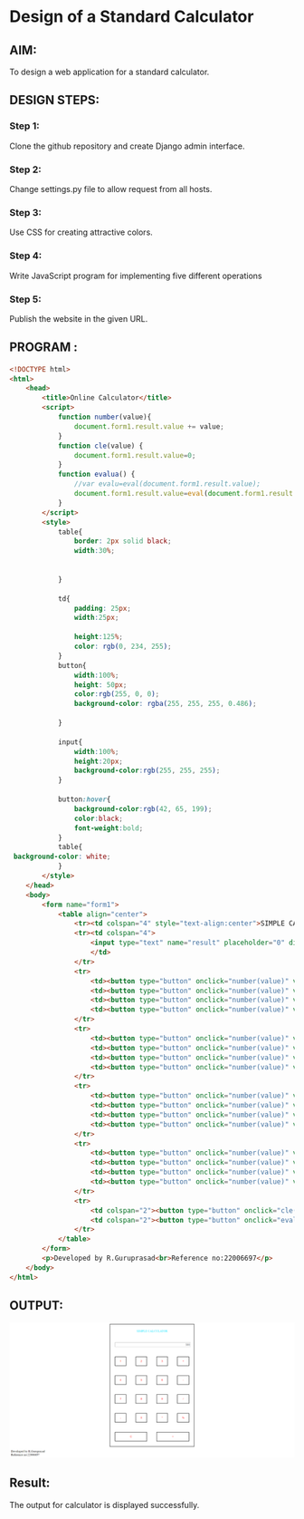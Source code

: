 # Design of a Standard Calculator

## AIM:

To design a web application for a standard calculator.

## DESIGN STEPS:

### Step 1:
Clone the github repository and create Django admin interface.
### Step 2:
Change settings.py file to allow request from all hosts.
### Step 3:
Use CSS for creating attractive colors.
### Step 4:
Write JavaScript program for implementing five different operations
### Step 5:
Publish the website in the given URL.
## PROGRAM :
```html
<!DOCTYPE html>
<html>
	<head>
		<title>Online Calculator</title>
		<script>
			function number(value){
				document.form1.result.value += value;
			}
			function cle(value) {
				document.form1.result.value=0;
			}
			function evalua() {
				//var evalu=eval(document.form1.result.value);
				document.form1.result.value=eval(document.form1.result.value);
			}
		</script>
		<style>
			table{
				border: 2px solid black;
				width:30%;
				
				
			}
			
			td{
				padding: 25px;
				width:25px;

				height:125%;
				color: rgb(0, 234, 255);
			}
			button{
				width:100%;
				height: 50px;
				color:rgb(255, 0, 0);
                background-color: rgba(255, 255, 255, 0.486);
				
			}
            
			input{
				width:100%;
				height:20px;
				background-color:rgb(255, 255, 255);
			}
			
			button:hover{
				background-color:rgb(42, 65, 199);
				color:black;
				font-weight:bold;
			}
			table{
 background-color: white;
			}
		</style>
	</head>
	<body>
		<form name="form1">
			<table align="center">
				<tr><td colspan="4" style="text-align:center">SIMPLE CALCULATOR</td></tr>
				<tr><td colspan="4">
					<input type="text" name="result" placeholder="0" disabled style="text-align:right"></input>
					</td>
				</tr>
				<tr>
					<td><button type="button" onclick="number(value)" value="1">1</button></td>
					<td><button type="button" onclick="number(value)" value="2">2</button></td>
					<td><button type="button" onclick="number(value)" value="3">3</button></td>
					<td><button type="button" onclick="number(value)" value="+">+</button></td>
				</tr>
				<tr>
					<td><button type="button" onclick="number(value)" value="4">4</button></td>
					<td><button type="button" onclick="number(value)" value="5">5</button></td>
					<td><button type="button" onclick="number(value)" value="6">6</button></td>
					<td><button type="button" onclick="number(value)" value="-">-</button></td>
				</tr>
				<tr>
					<td><button type="button" onclick="number(value)" value="7">7</button></td>
					<td><button type="button" onclick="number(value)" value="8">8</button></td>
					<td><button type="button" onclick="number(value)" value="9">9</button></td>
					<td><button type="button" onclick="number(value)" value="/">/</button></td>
				</tr>
				<tr>
					<td><button type="button" onclick="number(value)" value="."><strong>.</strong></button></td>
					<td><button type="button" onclick="number(value)" value="0">0</button></td>
					<td><button type="button" onclick="number(value)" value="*">*</button></td>
					<td><button type="button" onclick="number(value)" value="%">%</button></td>
				</tr>
				<tr>
					<td colspan="2"><button type="button" onclick="cle(value)" value="C">C</button></td>
					<td colspan="2"><button type="button" onclick="evalua()" value='='>= </button></td>
				</tr>
			</table>
		</form>
		<p>Developed by R.Guruprasad<br>Reference no:22006697</p>
	</body>
</html>
```
## OUTPUT:
![a](/pic.png)

## Result:
The output for calculator is displayed successfully.

